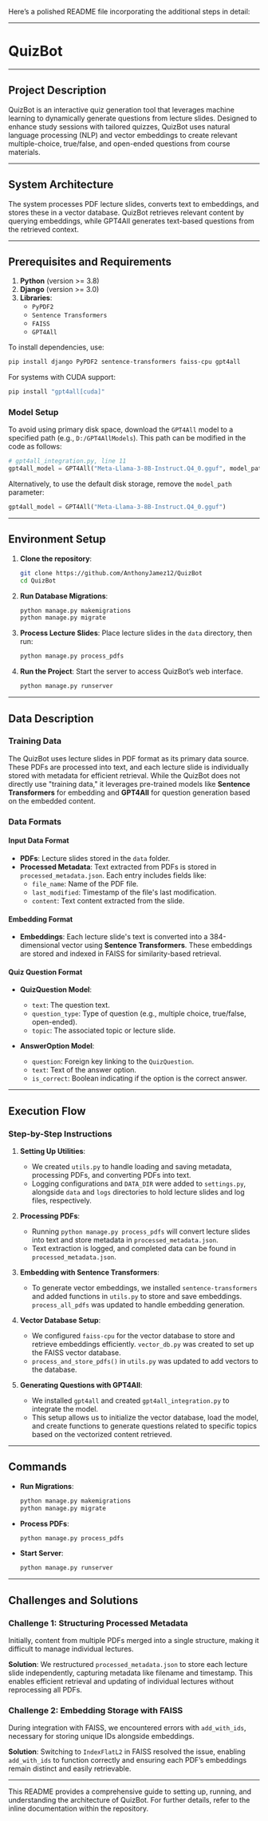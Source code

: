 Here’s a polished README file incorporating the additional steps in detail:

---

# QuizBot

---

## Project Description
QuizBot is an interactive quiz generation tool that leverages machine learning to dynamically generate questions from lecture slides. Designed to enhance study sessions with tailored quizzes, QuizBot uses natural language processing (NLP) and vector embeddings to create relevant multiple-choice, true/false, and open-ended questions from course materials.

---

## System Architecture
The system processes PDF lecture slides, converts text to embeddings, and stores these in a vector database. QuizBot retrieves relevant content by querying embeddings, while GPT4All generates text-based questions from the retrieved context.

---

## Prerequisites and Requirements

1. **Python** (version >= 3.8)
2. **Django** (version >= 3.0)
3. **Libraries**:
   - `PyPDF2`
   - `Sentence Transformers`
   - `FAISS`
   - `GPT4All`

To install dependencies, use:
```bash
pip install django PyPDF2 sentence-transformers faiss-cpu gpt4all
```

For systems with CUDA support:
```bash
pip install "gpt4all[cuda]"
```


### Model Setup
To avoid using primary disk space, download the `GPT4All` model to a specified path (e.g., `D:/GPT4AllModels`). This path can be modified in the code as follows:
```python
# gpt4all_integration.py, line 11
gpt4all_model = GPT4All("Meta-Llama-3-8B-Instruct.Q4_0.gguf", model_path="D:/GPT4AllModels")
```
Alternatively, to use the default disk storage, remove the `model_path` parameter:
```python
gpt4all_model = GPT4All("Meta-Llama-3-8B-Instruct.Q4_0.gguf")
```

---

## Environment Setup

1. **Clone the repository**:
   ```bash
   git clone https://github.com/AnthonyJamez12/QuizBot
   cd QuizBot
   ```

2. **Run Database Migrations**:
   ```bash
   python manage.py makemigrations
   python manage.py migrate
   ```

3. **Process Lecture Slides**:
   Place lecture slides in the `data` directory, then run:
   ```bash
   python manage.py process_pdfs
   ```

4. **Run the Project**:
   Start the server to access QuizBot’s web interface.
   ```bash
   python manage.py runserver
   ```


---

## Data Description

### Training Data
The QuizBot uses lecture slides in PDF format as its primary data source. These PDFs are processed into text, and each lecture slide is individually stored with metadata for efficient retrieval. While the QuizBot does not directly use "training data," it leverages pre-trained models like **Sentence Transformers** for embedding and **GPT4All** for question generation based on the embedded content.

### Data Formats

#### Input Data Format
- **PDFs**: Lecture slides stored in the `data` folder.
- **Processed Metadata**: Text extracted from PDFs is stored in `processed_metadata.json`. Each entry includes fields like:
  - `file_name`: Name of the PDF file.
  - `last_modified`: Timestamp of the file's last modification.
  - `content`: Text content extracted from the slide.

#### Embedding Format
- **Embeddings**: Each lecture slide's text is converted into a 384-dimensional vector using **Sentence Transformers**. These embeddings are stored and indexed in FAISS for similarity-based retrieval.

#### Quiz Question Format
- **QuizQuestion Model**:
  - `text`: The question text.
  - `question_type`: Type of question (e.g., multiple choice, true/false, open-ended).
  - `topic`: The associated topic or lecture slide.
  
- **AnswerOption Model**:
  - `question`: Foreign key linking to the `QuizQuestion`.
  - `text`: Text of the answer option.
  - `is_correct`: Boolean indicating if the option is the correct answer.


---

## Execution Flow

### Step-by-Step Instructions

1. **Setting Up Utilities**:
   - We created `utils.py` to handle loading and saving metadata, processing PDFs, and converting PDFs into text.
   - Logging configurations and `DATA_DIR` were added to `settings.py`, alongside `data` and `logs` directories to hold lecture slides and log files, respectively.

2. **Processing PDFs**:
   - Running `python manage.py process_pdfs` will convert lecture slides into text and store metadata in `processed_metadata.json`.
   - Text extraction is logged, and completed data can be found in `processed_metadata.json`.

3. **Embedding with Sentence Transformers**:
   - To generate vector embeddings, we installed `sentence-transformers` and added functions in `utils.py` to store and save embeddings. `process_all_pdfs` was updated to handle embedding generation.

4. **Vector Database Setup**:
   - We configured `faiss-cpu` for the vector database to store and retrieve embeddings efficiently. `vector_db.py` was created to set up the FAISS vector database.
   - `process_and_store_pdfs()` in `utils.py` was updated to add vectors to the database.

5. **Generating Questions with GPT4All**:
   - We installed `gpt4all` and created `gpt4all_integration.py` to integrate the model.
   - This setup allows us to initialize the vector database, load the model, and create functions to generate questions related to specific topics based on the vectorized content retrieved.

---

## Commands

- **Run Migrations**:
  ```bash
  python manage.py makemigrations
  python manage.py migrate
  ```
- **Process PDFs**:
  ```bash
  python manage.py process_pdfs
  ```
- **Start Server**:
  ```bash
  python manage.py runserver
  ```

---

## Challenges and Solutions

### Challenge 1: Structuring Processed Metadata
Initially, content from multiple PDFs merged into a single structure, making it difficult to manage individual lectures.

**Solution**: 
We restructured `processed_metadata.json` to store each lecture slide independently, capturing metadata like filename and timestamp. This enables efficient retrieval and updating of individual lectures without reprocessing all PDFs.

### Challenge 2: Embedding Storage with FAISS
During integration with FAISS, we encountered errors with `add_with_ids`, necessary for storing unique IDs alongside embeddings.

**Solution**: 
Switching to `IndexFlatL2` in FAISS resolved the issue, enabling `add_with_ids` to function correctly and ensuring each PDF’s embeddings remain distinct and easily retrievable.


---

This README provides a comprehensive guide to setting up, running, and understanding the architecture of QuizBot. For further details, refer to the inline documentation within the repository.
